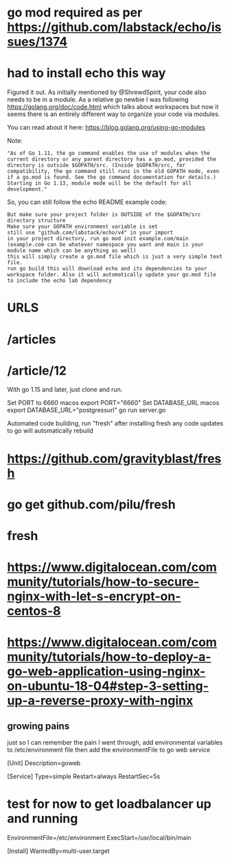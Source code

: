 # go mod required as per https://github.com/labstack/echo/issues/1374
# had to install echo this way

Figured it out. As initially mentioned by @ShrewdSpirit, your code also needs to be in a module.
As a relative go newbie I was following https://golang.org/doc/code.html which talks about workspaces but now it seems there is an entirely different way to organize your code via modules.

You can read about it here:
https://blog.golang.org/using-go-modules

Note:

    "As of Go 1.11, the go command enables the use of modules when the current directory or any parent directory has a go.mod, provided the directory is outside $GOPATH/src. (Inside $GOPATH/src, for compatibility, the go command still runs in the old GOPATH mode, even if a go.mod is found. See the go command documentation for details.) Starting in Go 1.13, module mode will be the default for all development."

So, you can still follow the echo README example code:

    But make sure your project folder is OUTSIDE of the $GOPATH/src directory structure
    Make sure your GOPATH environment variable is set
    still use "github.com/labstack/echo/v4" in your import
    in your project directory, run go mod init example.com/main (example.com can be whatever namespace you want and main is your module name which can be anything as well)
    this will simply create a go.mod file which is just a very simple text file.
    run go build this will download echo and its dependencies to your workspace folder. Also it will automatically update your go.mod file to include the echo lab dependency


# URLS
# /articles
# /article/12

With go 1.15 and later, just clone and run.

Set PORT to 6660 macos export PORT="6660"
Set DATABASE_URL macos export DATABASE_URL="postgressurl"
go run server.go 

Automated code building, run "fresh" after installing fresh 
any code updates to go will automatically rebuild

# https://github.com/gravityblast/fresh
# go get github.com/pilu/fresh
# fresh

# https://www.digitalocean.com/community/tutorials/how-to-secure-nginx-with-let-s-encrypt-on-centos-8
# https://www.digitalocean.com/community/tutorials/how-to-deploy-a-go-web-application-using-nginx-on-ubuntu-18-04#step-3-setting-up-a-reverse-proxy-with-nginx

## growing pains

just so I can remember the pain I went through, add environmental variables to /etc/environment file
then add the environmentFile to go web service

[Unit]
Description=goweb

[Service]
Type=simple
Restart=always
RestartSec=5s
# test for now to get loadbalancer up and running
EnvironmentFile=/etc/environment
ExecStart=/usr/local/bin/main

[Install]
WantedBy=multi-user.target

